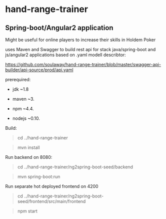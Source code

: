 # hand-range-trainer

## Spring-boot/Angular2 application

Might be useful for online players to increase their skills in Holdem Poker

uses Maven and Swagger to build rest api for stack java/spring-boot and js/angular2 applications based on .yaml modell describtor:

<https://github.com/soulaway/hand-range-trainer/blob/master/swagger-api-builder/api-source/prod/api.yaml>

prerequired:

- jdk ~1.8

- maven ~3.

- npm ~4.4.

- nodejs ~0.10.

Build:

> cd ../hand-range-trainer

> mvn install

Run backend on 8080:

> cd ../hand-range-trainer/ng2spring-boot-seed/backend

> mvn spring-boot:run

Run separate hot deployed frontend on 4200

> cd ../hand-range-trainer/ng2spring-boot-seed/frontend/src/main/frontend

> npm start
